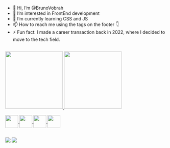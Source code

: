 - 👋 Hi, I’m @BrunoVobrah
- 👀 I’m interested in FrontEnd development 
- 🌱 I’m currently learning CSS and JS
- 📫 How to reach me using the tags on the footer 👇
- ⚡ Fun fact: I made a career transaction back in 2022, where I decided to move to the tech field. 
##
<div>
  <a href="https://github.com/BrunoVobrah">
    <img height="180em" src="https://github-readme-stats.vercel.app/api?username=BrunoVobrah&show_icons=true&theme=highcontrast&include_all_commits=true&count_private=true"/>
    <img height="180em" src="https://github-readme-stats.vercel.app/api/top-langs/?username=BrunoVobrah&layout=compact&theme=highcontrast"/>
</div>

<div style="display> inline_block"><br>
  <img align="center" heigh="30" width="40" src="https://cdn.jsdelivr.net/gh/devicons/devicon@latest/icons/html5/html5-original.svg"/>
  <img align="center" heigh="30" width="40" src="https://cdn.jsdelivr.net/gh/devicons/devicon@latest/icons/css3/css3-original.svg"/>
  <img align="center" heigh="30" width="40" src="https://cdn.jsdelivr.net/gh/devicons/devicon@latest/icons/javascript/javascript-original.svg"/>
  <img align="center" heigh="30" width="40" src="https://cdn.jsdelivr.net/gh/devicons/devicon@latest/icons/python/python-original.svg"/>
</div>

##

<div>
  <a href="https://www.linkedin.com/in/brunoomesquita/" target="_blank"><img src="https://img.shields.io/badge/LinkedIn-0077B5?style=for-the-badge&logo=linkedin&logoColor=white" target="_blank"></a>
  <a href = "mailto::brunoo_abel@hotmail.com"><img src ="https://img.shields.io/badge/Microsoft_Outlook-0078D4?style=for-the-badge&logo=microsoft-outlook&logoColor=white"></a>
</div>

